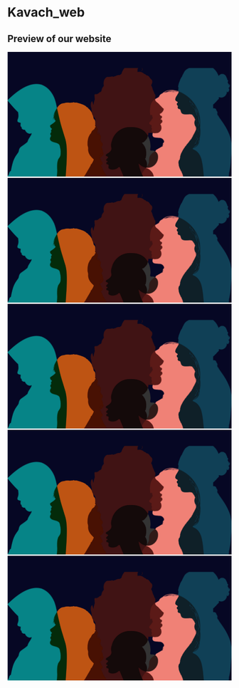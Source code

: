 # Kavach_web

<h2> Preview of our website </h2
<img src="bg.png"/>
<img src="bg.png"/>
<img src="bg.png"/>
<img src="bg.png"/>
<img src="bg.png"/>
<img src="bg.png"/>
